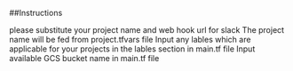 ##Instructions

please substitute your project name and web hook url for slack
The project name will be fed from project.tfvars file
Input any lables which are applicable for your projects in the lables section in main.tf file
Input available GCS bucket name in main.tf file
